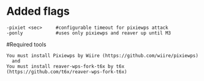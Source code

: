 # Added flags
    -pixiet <sec>     #configurable timeout for pixiewps attack
    -ponly            #uses only pixiewps and reaver up until M3

#Required tools

    You must install Pixiewps by Wiire (https://github.com/wiire/pixiewps)
      and 
    You must install reaver-wps-fork-t6x by t6x (https://github.com/t6x/reaver-wps-fork-t6x)

